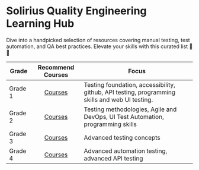 # Solirius Quality Engineering Learning Hub

Dive into a handpicked selection of resources covering manual testing, test automation, and QA best practices. Elevate your skills with this curated list 🚀🧪

| Grade | Recommend Courses | Focus |
|----------|:-------------:|------|
| Grade 1 | [Courses](./grade-1.md) | Testing foundation, accessibility, github, API testing, programming skills and web UI testing. |
| Grade 2 | [Courses](./grade-2.md) | Testing methodologies, Agile and DevOps, UI Test Automation, programming skills|
| Grade 3 | [Courses](./grade-3.md) | Advanced testing concepts |
| Grade 4 | [Courses](./grade-4.md) | Advanced automation testing, advanced API testing |
